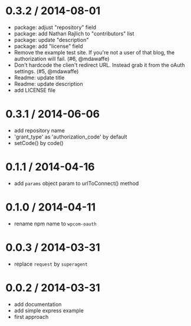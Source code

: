 
0.3.2 / 2014-08-01
==================

  * package: adjust "repository" field
  * package: add Nathan Rajlich to "contributors" list
  * package: update "description"
  * package: add "license" field
  * Remove the example test site.  If you're not a user of that blog, the authorization will fail. (#6, @mdawaffe)
  * Don't hardcode the clien't redirect URL. Instead grab it from the oAuth settings. (#5, @mdawaffe)
  * Readme: update title
  * Readme: update description
  * add LICENSE file

0.3.1 / 2014-06-06
==================

  * add repository name
  * 'grant_type' as 'authorization_code' by default
  * setCode() by code()

0.1.1 / 2014-04-16
==================

  * add `params` object param to urlToConnect() method

0.1.0 / 2014-04-11
==================

  * rename npm name to `wpcom-oauth`

0.0.3 / 2014-03-31
==================

  * replace `request` by `superagent`

0.0.2 / 2014-03-31
==================

  * add documentation
  * add simple express example
  * first approach
